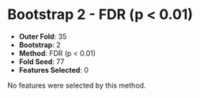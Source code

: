 # Bootstrap 2 - FDR (p < 0.01)

- **Outer Fold**: 35
- **Bootstrap**: 2
- **Method**: FDR (p < 0.01)
- **Fold Seed**: 77
- **Features Selected**: 0

No features were selected by this method.
